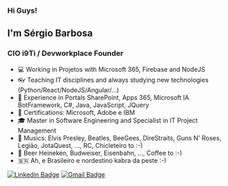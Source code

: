 ### Hi Guys!

## I'm Sérgio Barbosa

### CIO i9Ti / Devworkplace Founder

- 💻 Working in Projetos with Microsoft 365, Firebase and NodeJS
- 👓 Teaching IT disciplines and always studying new technologies (Python/React/NodeJS/Angular/...)
- 🧰 Experience in Portals SharePoint, Apps 365, Microsoft IA BotFramework, C#, Java, JavaScript, JQuery
- 📑 Certifications: Microsoft, Adobe e IBM
- 🎓 Master in Software Engineering and Specialist in IT Project Management
- 🎼 Musics: Elvis Presley, Beatles, BeeGees, DireStraits, Guns N' Roses, Legião, JotaQuest, ..., RC, Chicleteiro to :-) 
- 🍺 Beer Heineken, Budweiser, Eisenbahn, ..., Coffee to :-)
- 🇧🇷  Ah, e Brasileiro e nordestino kabra da peste :-)

[![Linkedin Badge](https://img.shields.io/badge/LinkedIn-saabarbosa-blue)](https://www.linkedin.com/in/saabarbosa/) 
[![Gmail Badge](https://img.shields.io/badge/Gmail-saabarbosa-red)](mailto://saabarbosa@gmail.com) 

